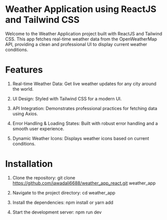 # Weather Application using ReactJS and Tailwind CSS
Welcome to the Weather Application project built with ReactJS and Tailwind CSS. This app fetches real-time weather data from the OpenWeatherMap API, providing a clean and professional UI to display current weather conditions.

# Features
1. Real-time Weather Data: Get live weather updates for any city around the world.

2. UI Design: Styled with Tailwind CSS for a modern UI.

3. API Integration: Demonstrates professional practices for fetching data using Axios.

4. Error Handling & Loading States: Built with robust error handling and a smooth user experience.

5. Dynamic Weather Icons: Displays weather icons based on current conditions.

# Installation
1. Clone the repository:
git clone https://github.com/jawadali6688/weather_app_react.git weather_app

2. Navigate to the project directory:
cd weather_app

3. Install the dependencies:
npm install or yarn add

4. Start the development server:
npm run dev